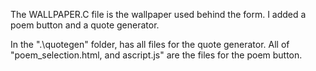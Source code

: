  The WALLPAPER.C file is the wallpaper used behind the form. I added a poem button and a quote generator.

In the ".\quotegen" folder, has all files for the quote generator. All of "poem_selection.html, and ascript.js" are the files for the poem button.
